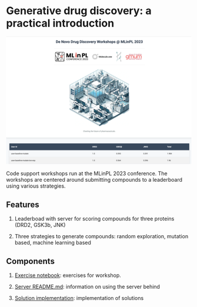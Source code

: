 # Generative drug discovery: a practical introduction

<p align="center">
<img src="assets/leaderboard.png" alt="isolated" width="600"/>
</p>

Code support workshops run at the MLinPL 2023 conference. The workshops are centered around submitting
compounds to a leaderboard using various strategies.

## Features

1. Leaderboad with server for scoring compounds for three proteins (DRD2, GSK3b, JNK)

2. Three strategies to generate compounds: random exploration, mutation based, machine learning based

## Components

1. [Exercise notebook](notebooks/MLinPL_23_Workshops.ipynb): exercises for workshop.

2. [Server README.md](server/README.md): information on using the server behind

3. [Solution implementation](solutions): implementation of solutions